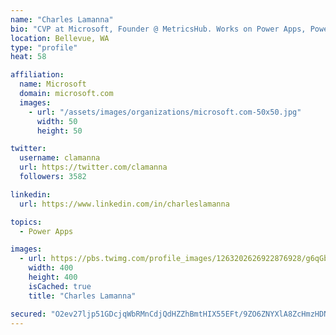```yaml
---
name: "Charles Lamanna"
bio: "CVP at Microsoft, Founder @ MetricsHub. Works on Power Apps, Power Automate, Power Virtual Agent, Common Data Service and Dynamics 365."
location: Bellevue, WA
type: "profile"
heat: 58

affiliation:
  name: Microsoft
  domain: microsoft.com
  images:
    - url: "/assets/images/organizations/microsoft.com-50x50.jpg"
      width: 50
      height: 50

twitter:
  username: clamanna
  url: https://twitter.com/clamanna
  followers: 3582

linkedin:
  url: https://www.linkedin.com/in/charleslamanna

topics:
  - Power Apps

images:
  - url: https://pbs.twimg.com/profile_images/1263202626922876928/g6qGbHZ-_400x400.jpg
    width: 400
    height: 400
    isCached: true
    title: "Charles Lamanna"

secured: "O2ev27ljp51GDcjqWbRMnCdjQdHZZhBmtHIX55EFt/9ZO6ZNYXlA8ZcHmzHDN+0cwaVZI5UHy8gx9Z9A4IWO3mtl01M0QDm38oTW5LnzO3ivOuKacBMPFIH6sbgJPZPSZQKC1OahOEFWRut8gIUXTN0hMyhYVEB3DLKaXj3TEgmJXf/8pphktJXIxYlWkkpEPe/VM5i6pRnEHMPrGp/ycNYp9HLB0jlo9G+cc8iZeFNJ1nQg3sHM77M4mLkPoKFaOd8syKOt6rN4ljEKzpXAwpcdXzLymVns/SH+M4qUrLhHwf0er+WONpHz5sHfi2k5+3oN49CYTc9HHIGjX+435oM+2sDQ5knwBhabmzol00sJwyJGiNaS2rp8FVCX2zzP5ZjHxS+zCuS5BtVzGFQnYqtzg+GrIMcDYzQiudjPWBE=;6L1J3VMdB1i5rfIhfBfYyw=="
---
```


